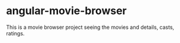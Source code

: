 # angular-movie-browser
This is a movie browser project seeing the movies and details, casts, ratings.

